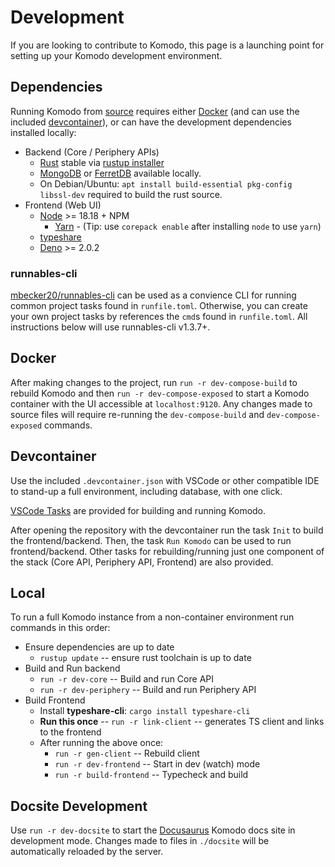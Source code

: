 # Development

If you are looking to contribute to Komodo, this page is a launching point for setting up your Komodo development environment.

## Dependencies

Running Komodo from [source](https://github.com/moghtech/komodo) requires either [Docker](https://www.docker.com/) (and can use the included [devcontainer](https://code.visualstudio.com/docs/devcontainers/containers)), or can have the development dependencies installed locally:

* Backend (Core / Periphery APIs)
    * [Rust](https://www.rust-lang.org/) stable via [rustup installer](https://rustup.rs/)
    * [MongoDB](https://www.mongodb.com/) or [FerretDB](https://www.ferretdb.com/) available locally.
    * On Debian/Ubuntu: `apt install build-essential pkg-config libssl-dev` required to build the rust source.
* Frontend (Web UI)
    * [Node](https://nodejs.org/en) >= 18.18 + NPM
        * [Yarn](https://yarnpkg.com/) - (Tip: use `corepack enable` after installing `node` to use `yarn`)
    * [typeshare](https://github.com/1password/typeshare)
    * [Deno](https://deno.com/) >= 2.0.2

### runnables-cli

[mbecker20/runnables-cli](https://github.com/mbecker20/runnables-cli) can be used as a convience CLI for running common project tasks found in `runfile.toml`. Otherwise, you can create your own project tasks by references the `cmd`s found in `runfile.toml`. All instructions below will use runnables-cli v1.3.7+.

## Docker

After making changes to the project, run `run -r dev-compose-build` to rebuild Komodo and then `run -r dev-compose-exposed` to start a Komodo container with the UI accessible at `localhost:9120`. Any changes made to source files will require re-running the `dev-compose-build` and `dev-compose-exposed` commands.

## Devcontainer

Use the included `.devcontainer.json` with VSCode or other compatible IDE to stand-up a full environment, including database, with one click.

[VSCode Tasks](https://code.visualstudio.com/Docs/editor/tasks) are provided for building and running Komodo. 

After opening the repository with the devcontainer run the task `Init` to build the frontend/backend. Then, the task `Run Komodo` can be used to run frontend/backend. Other tasks for rebuilding/running just one component of the stack (Core API, Periphery API, Frontend) are also provided.

## Local

To run a full Komodo instance from a non-container environment run commands in this order:

* Ensure dependencies are up to date
    * `rustup update` -- ensure rust toolchain is up to date
* Build and Run backend
    * `run -r dev-core` -- Build and run Core API
    * `run -r dev-periphery` -- Build and run Periphery API
* Build Frontend
    * Install **typeshare-cli**: `cargo install typeshare-cli`
    * **Run this once** -- `run -r link-client` -- generates TS client and links to the frontend
    * After running the above once:
        * `run -r gen-client` -- Rebuild client 
        * `run -r dev-frontend` -- Start in dev (watch) mode
        * `run -r build-frontend` -- Typecheck and build
            

## Docsite Development

Use `run -r dev-docsite` to start the [Docusaurus](https://docusaurus.io/) Komodo docs site in development mode. Changes made to files in `./docsite` will be automatically reloaded by the server.